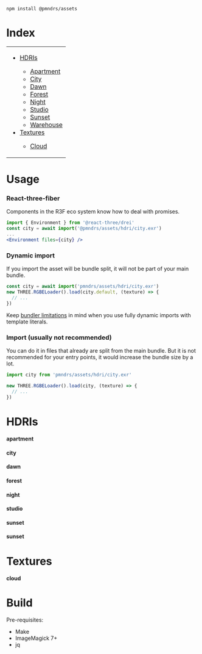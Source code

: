 ```shell
npm install @pmndrs/assets
```

# Index

<table>
  <tr>
    <td valign="top">
      <ul>
        <li><a href="#hdris">HDRIs</a></li>
        <ul>
          <li><a href="#apartment">Apartment</a></li>
          <li><a href="#city">City</a></li>
          <li><a href="#dawn">Dawn</a></li>
          <li><a href="#forest">Forest</a></li>
          <li><a href="#night">Night</a></li>
          <li><a href="#studio">Studio</a></li>
          <li><a href="#sunset">Sunset</a></li>
          <li><a href="#warehouse">Warehouse</a></li>
        </ul>
        <li><a href="#textures">Textures</a></li>
        <ul>
          <li><a href="#cloud">Cloud</a></li>
        </ul>       
      </ul>
    </td>
  </tr>
</table>

# Usage

### React-three-fiber

Components in the R3F eco system know how to deal with promises.

```jsx
import { Environment } from '@react-three/drei'
const city = await import('@pmndrs/assets/hdri/city.exr')
...
<Environment files={city} />
```

### Dynamic import

If you import the asset will be bundle split, it will not be part of your main bundle.

```jsx
const city = await import('pmndrs/assets/hdri/city.exr')
new THREE.RGBELoader().load(city.default, (texture) => {
  // ...
})
```

Keep [bundler limitations](https://github.com/rollup/plugins/tree/master/packages/dynamic-import-vars#limitations) in mind when you use fully dynamic imports with template literals.

### Import (usually not recommended)

You can do it in files that already are split from the main bundle. But it is not recommended for your entry points, it would increase the bundle size by a lot.

```jsx
import city from 'pmndrs/assets/hdri/city.exr'

new THREE.RGBELoader().load(city, (texture) => {
  // ...
})
```

# HDRIs

#### apartment

#### city

#### dawn

#### forest

#### night

#### studio

#### sunset

#### sunset

# Textures

#### cloud

# Build

Pre-requisites:

- Make
- ImageMagick 7+
- jq
